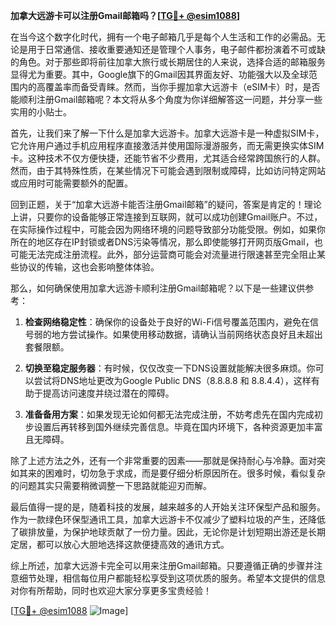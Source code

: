 **加拿大远游卡可以注册Gmail邮箱吗？[[TG💪+ @esim1088](https://t.me/s/esim1088)]**

在当今这个数字化时代，拥有一个电子邮箱几乎是每个人生活和工作的必需品。无论是用于日常通信、接收重要通知还是管理个人事务，电子邮件都扮演着不可或缺的角色。对于那些即将前往加拿大旅行或长期居住的人来说，选择合适的邮箱服务显得尤为重要。其中，Google旗下的Gmail因其界面友好、功能强大以及全球范围内的高覆盖率而备受青睐。然而，当你手握加拿大远游卡（eSIM卡）时，是否能顺利注册Gmail邮箱呢？本文将从多个角度为你详细解答这一问题，并分享一些实用的小贴士。

首先，让我们来了解一下什么是加拿大远游卡。加拿大远游卡是一种虚拟SIM卡，它允许用户通过手机应用程序直接激活并使用国际漫游服务，而无需更换实体SIM卡。这种技术不仅方便快捷，还能节省不少费用，尤其适合经常跨国旅行的人群。然而，由于其特殊性质，在某些情况下可能会遇到限制或障碍，比如访问特定网站或应用时可能需要额外的配置。

回到正题，关于“加拿大远游卡能否注册Gmail邮箱”的疑问，答案是肯定的！理论上讲，只要你的设备能够正常连接到互联网，就可以成功创建Gmail账户。不过，在实际操作过程中，可能会因为网络环境的问题导致部分功能受限。例如，如果你所在的地区存在IP封锁或者DNS污染等情况，那么即使能够打开网页版Gmail，也可能无法完成注册流程。此外，部分运营商可能会对流量进行限速甚至完全阻止某些协议的传输，这也会影响整体体验。

那么，如何确保使用加拿大远游卡顺利注册Gmail邮箱呢？以下是一些建议供参考：

1. **检查网络稳定性**：确保你的设备处于良好的Wi-Fi信号覆盖范围内，避免在信号弱的地方尝试操作。如果使用移动数据，请确认当前网络状态良好且未超出套餐限额。
   
2. **切换至稳定服务器**：有时候，仅仅改变一下DNS设置就能解决很多麻烦。你可以尝试将DNS地址更改为Google Public DNS（8.8.8.8 和 8.8.4.4），这样有助于提高访问速度并绕过潜在的障碍。
   
3. **准备备用方案**：如果发现无论如何都无法完成注册，不妨考虑先在国内完成初步设置后再转移到国外继续完善信息。毕竟在国内环境下，各种资源更加丰富且无障碍。

除了上述方法之外，还有一个非常重要的因素——那就是保持耐心与冷静。面对突如其来的困难时，切勿急于求成，而是要仔细分析原因所在。很多时候，看似复杂的问题其实只需要稍微调整一下思路就能迎刃而解。

最后值得一提的是，随着科技的发展，越来越多的人开始关注环保型产品和服务。作为一款绿色环保型通讯工具，加拿大远游卡不仅减少了塑料垃圾的产生，还降低了碳排放量，为保护地球贡献了一份力量。因此，无论你是计划短期出游还是长期定居，都可以放心大胆地选择这款便捷高效的通讯方式。

综上所述，加拿大远游卡完全可以用来注册Gmail邮箱。只要遵循正确的步骤并注意细节处理，相信每位用户都能轻松享受到这项优质的服务。希望本文提供的信息对你有所帮助，同时也欢迎大家分享更多宝贵经验！

[[TG💪+ @esim1088](https://t.me/s/esim1088) ![Image](https://i.postimg.cc/4NQfJmqS/Snipaste-2025-05-13-00-14-12.png)]